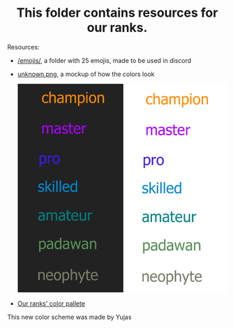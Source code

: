 <h1 align="center"> This folder contains resources for our ranks. </h1>

<p>Resources: </p>

- <a href="./emojis/">/emojis/</a>, a folder with 25 emojis, made to be used in discord

- <a href="./unknown.png">unknown.png</a>, a mockup of how the colors look
  
    <img src="unknown.png" alt="unknown.png" />

- <a href="https://coolors.co/787e68-549057-0a8281-1f88c9-4954a4-8351a0-f68a20">Our ranks' color pallete</a>

<p>This new color scheme was made by Yujas</p>
